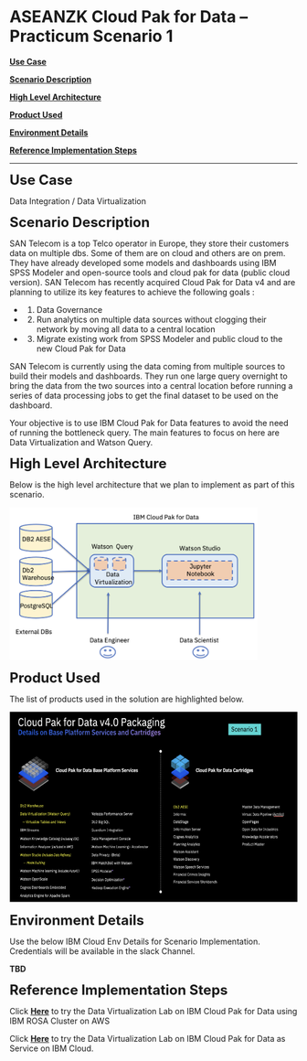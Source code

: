 
# ASEANZK Cloud Pak for Data – Practicum Scenario 1

[**Use Case**](#_Toc109841328)

[**Scenario Description**](#_Toc109841329)

[**High Level Architecture**](#_Toc109841330)

[**Product Used**](#_Toc109841331)

[**Environment Details**](#_Toc109841332)

[**Reference Implementation Steps**](#_Toc109841333)

------

<span id="_Toc109841328" class="anchor"></span>
<font size="5">**Use Case**</font>

Data Integration / Data Virtualization

<span id="_Toc109841329" class="anchor"></span>
<font size="5">**Scenario Description**</font>

SAN Telecom is a top Telco operator in Europe, they store their customers data on multiple dbs. Some of them are on cloud and others are on prem. They have already developed some models and dashboards using IBM SPSS Modeler and open-source tools and cloud pak for data (public cloud version).  SAN Telecom has recently acquired Cloud Pak for Data v4 and are planning to utilize its key features to achieve the following goals ​:

- 1. Data Governance​
- 2. Run analytics on multiple data sources without clogging their network by moving all data to a central location​
- 3. Migrate existing work from SPSS Modeler and public cloud to the new Cloud Pak for Data​

SAN Telecom is currently using the data coming from multiple sources to build their models and dashboards. They run one large query overnight to bring
the data from the two sources into a central location before running a series of data processing jobs to get the final dataset to be used on
the dashboard.

Your objective is to use IBM Cloud Pak for Data features to avoid the need of running the bottleneck query. The main features to focus on here
are Data Virtualization and Watson Query.

​<span id="_Toc109841330" class="anchor"></span>
<font size="5">**High Level Architecture**</font>

Below is the high level architecture that we plan to implement as part
of this scenario.

<img src="./media/image1.png" style="width:4.52188in;height:2.78114in" alt="Architecture" />

<span id="_Toc109841331" class="anchor"></span>
<font size="5">**Product Used**</font>

The list of products used in the solution are highlighted below.

<img src="./media/image2.png" style="width:6.1923in;height:3.47067in" alt="Product List" />

<span id="_Toc109841332" class="anchor"></span>
<font size="5">**Environment Details**</font>

Use the below IBM Cloud Env Details for Scenario Implementation.
Credentials will be available in the slack Channel.

**TBD**

<span id="_Toc109841333" class="anchor"></span>
<font size="5"> **Reference Implementation Steps** </font>

Click [**Here**](scenario1-rosa.pdf) to try the Data Virtualization Lab on IBM Cloud Pak for Data using IBM ROSA Cluster on AWS

Click [**Here**](scenario1-SaaS.pdf) to try the Data Virtualization Lab on IBM Cloud Pak for Data as Service on IBM Cloud.

